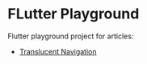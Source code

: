 # FLutter Playground

Flutter playground project for articles:
  * [Translucent Navigation](https://github.com/tguerin/flutter_playground/tree/article-translucent-navigation)
